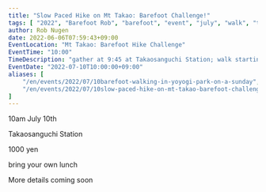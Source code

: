 ```yaml
---
title: "Slow Paced Hike on Mt Takao: Barefoot Challenge!"
tags: [ "2022", "Barefoot Rob", "barefoot", "event", "july", "walk", "takao", "はだし", "代々木公園", "裸足のロブ" ]
author: Rob Nugen
date: 2022-06-06T07:59:43+09:00
EventLocation: "Mt Takao: Barefoot Hike Challenge"
EventTime: "10:00"
TimeDescription: "gather at 9:45 at Takaosanguchi Station; walk starting at 10:00"
EventDate: "2022-07-10T10:00:00+09:00"
aliases: [
    "/en/events/2022/07/10barefoot-walking-in-yoyogi-park-on-a-sunday",
    "/en/events/2022/07/10slow-paced-hike-on-mt-takao-barefoot-challenge",
]
---
```


10am July 10th

Takaosanguchi Station

1000 yen

bring your own lunch

More details coming soon
